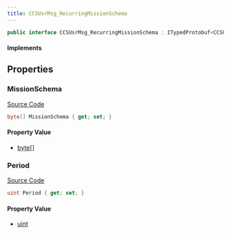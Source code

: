 ```yaml
---
title: CCSUsrMsg_RecurringMissionSchema
---
```


```csharp
public interface CCSUsrMsg_RecurringMissionSchema : ITypedProtobuf<CCSUsrMsg_RecurringMissionSchema>, INativeHandle, INetMessage<CCSUsrMsg_RecurringMissionSchema>, IDisposable
```

#### Implements

## Properties

### MissionSchema

[Source Code](https://github.com/swiftly-solution/swiftlys2/blob/beta/managed/src/SwiftlyS2.Generated/Protobufs/Interfaces/CCSUsrMsg_RecurringMissionSchema.cs#L21)

```csharp
byte[] MissionSchema { get; set; }
```

#### Property Value

- [byte](https://learn.microsoft.com/dotnet/api/system.byte)[]

### Period

[Source Code](https://github.com/swiftly-solution/swiftlys2/blob/beta/managed/src/SwiftlyS2.Generated/Protobufs/Interfaces/CCSUsrMsg_RecurringMissionSchema.cs#L18)

```csharp
uint Period { get; set; }
```

#### Property Value

- [uint](https://learn.microsoft.com/dotnet/api/system.uint32)

